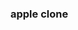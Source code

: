 <h3>apple clone</h3>
<img src="https://cdn.pixabay.com/photo/2014/05/02/21/50/home-office-336377_1280.jpg>
<p>This is a clone of the apple website.</p>
<p>During the Christmas break, I decided to re-design the apple website and share it with you guys. </p>
